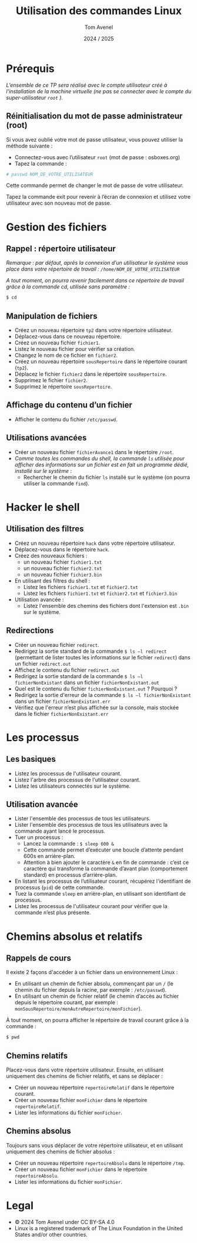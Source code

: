﻿---
title: Utilisation des commandes Linux
author: Tom Avenel
date: 2024 / 2025
---

# Prérequis

_L’ensemble de ce TP sera réalisé avec le compte utilisateur créé à l'installation de la machine virtuelle (ne pas se connecter avec le compte du super-utilisateur `root` )._

## Réinitialisation du mot de passe administrateur (root)

Si vous avez oublié votre mot de passe utilisateur, vous pouvez utiliser la méthode suivante :

- Connectez-vous avec l’utilisateur `root` (mot de passe : osboxes.org)
- Tapez la commande :

```sh
# passwd NOM_DE_VOTRE_UTILISATEUR
```

Cette commande permet de changer le mot de passe de votre utilisateur.

Tapez la commande exit pour revenir à l’écran de connexion et utilisez votre utilisateur avec son nouveau mot de passe.

# Gestion des fichiers

## Rappel : répertoire utilisateur

*Remarque : par défaut, après la connexion d’un utilisateur le système vous place dans votre répertoire de travail : `/home/NOM_DE_VOTRE_UTILISATEUR`*

*A tout moment, on pourra revenir facilement dans ce répertoire de travail grâce à la commande cd, utilisée sans paramètre :*

```sh
$ cd
```

## Manipulation de fichiers

- Créez un nouveau répertoire `tp2` dans votre répertoire utilisateur.
- Déplacez-vous dans ce nouveau répertoire.
- Créez un nouveau fichier `fichier1`.
- Listez le nouveau fichier pour vérifier sa création.
- Changez le nom de ce fichier en `fichier2`.
- Créez un nouveau répertoire `sousRepertoire` dans le répertoire courant (`tp2`).
- Déplacez le fichier `fichier2` dans le répertoire `sousRepertoire`.
- Supprimez le fichier `fichier2`.
- Supprimez le répertoire `sousRepertoire`.

## Affichage du contenu d’un fichier

- Afficher le contenu du fichier `/etc/passwd`.

## Utilisations avancées

- Créer un nouveau fichier `fichierAvance1` dans le répertoire `/root`.
- *Comme toutes les commandes du shell, la commande `ls` utilisée pour afficher des informations sur un fichier est en fait un programme dédié, installé sur le système* :
  + Rechercher le chemin du fichier `ls` installé sur le système (on pourra utiliser la commande `find`).

# Hacker le shell

## Utilisation des filtres

- Créez un nouveau répertoire `hack` dans votre répertoire utilisateur.
- Déplacez-vous dans le répertoire `hack`.
- Créez des nouveaux fichiers :
   - un nouveau fichier `fichier1.txt`
   - un nouveau fichier `fichier2.txt`
   - un nouveau fichier `fichier3.bin`
- En utilisant des filtres du shell :
   - Listez les fichiers `fichier1.txt` et `fichier2.txt`
   - Listez les fichiers `fichier1.txt` et `fichier2.txt` et `fichier3.bin`
- Utilisation avancée :
   - Listez l'ensemble des chemins des fichiers dont l'extension est `.bin` sur le système.

## Redirections

- Créer un nouveau fichier `redirect`.
- Redirigez la sortie standard de la commande `$ ls –l redirect` (permettant de lister toutes les informations sur le fichier `redirect`) dans un fichier `redirect.out`
- Affichez le contenu du fichier `redirect.out`
- Redirigez la sortie standard de la commande `$ ls –l fichierNonExistant` dans un fichier `fichierNonExistant.out`
- Quel est le contenu du fichier `fichierNonExistant.out` ? Pourquoi ?
- Redirigez la sortie d'erreur de la commande `$ ls –l fichierNonExistant` dans un fichier `fichierNonExistant.err`
- Vérifiez que l'erreur n’est plus affichée sur la console, mais stockée dans le fichier `fichierNonExistant.err`

# Les processus

## Les basiques

- Listez les processus de l'utilisateur courant.
- Listez l'arbre des processus de l'utilisateur courant.
- Listez les utilisateurs connectés sur le système.

## Utilisation avancée

- Lister l'ensemble des processus de tous les utilisateurs.
- Lister l'ensemble des processus de tous les utilisateurs avec la commande ayant lancé le processus.
- Tuer un processus :
  + Lancez la commande : `$ sleep 600 &`
  + Cette commande permet d’exécuter une boucle d’attente pendant 600s en arrière-plan.
  + Attention à bien ajouter le caractère `&` en fin de commande : c’est ce caractère qui transforme la commande d’avant plan (comportement standard) en processus d’arrière-plan.
- En listant les processus de l’utilisateur courant, récupérez l'identifiant de processus (`pid`) de cette commande.
- Tuez la commande `sleep` en arrière-plan, en utilisant son identifiant de processus.
- Listez les processus de l'utilisateur courant pour vérifier que la commande n’est plus présente.

# Chemins absolus et relatifs

## Rappels de cours

Il existe 2 façons d'accéder à un fichier dans un environnement Linux :

- En utilisant un chemin de fichier absolu, commençant par un `/` (le chemin du fichier depuis la racine, par exemple : `/etc/passwd`).
- En utilisant un chemin de fichier relatif (le chemin d’accès au fichier depuis le répertoire courant, par exemple : `monSousRepertoire/monAutreRepertoire/monFichier`).

À tout moment, on pourra afficher le répertoire de travail courant grâce à la commande :

```sh
$ pwd
```

## Chemins relatifs

Placez-vous dans votre répertoire utilisateur. Ensuite, en utilisant uniquement des chemins de fichier relatifs, et sans se déplacer :

- Créer un nouveau répertoire `repertoireRelatif` dans le répertoire courant.
- Créer un nouveau fichier `monFichier` dans le répertoire `repertoireRelatif`.
- Lister les informations du fichier `monFichier`.

## Chemins absolus

Toujours sans vous déplacer de votre répertoire utilisateur, et en utilisant uniquement des chemins de fichier absolus :

- Créer un nouveau répertoire `repertoireAbsolu` dans le répertoire `/tmp`.
- Créer un nouveau fichier `monFichier` dans le répertoire `repertoireAbsolu`.
- Lister les informations du fichier `monFichier`.

# Legal

- © 2024 Tom Avenel under CC  BY-SA 4.0
- Linux is a registered trademark of The Linux Foundation in the United States and/or other countries.
